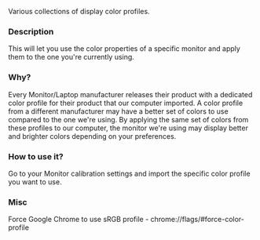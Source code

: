 Various collections of display color profiles.

### Description
This will let you use the color properties of a specific monitor and apply them to the one you're currently using.

### Why?
Every Monitor/Laptop manufacturer releases their product with a dedicated color profile for their product that our computer imported.
A color profile from a different manufacturer may have a better set of colors to use compared to the one we're using. By applying the 
same set of colors from these profiles to our computer, the monitor we're using may display better and brighter colors depending 
on your preferences.

### How to use it?
Go to your Monitor calibration settings and import the specific color profile you want to use.

### Misc

Force Google Chrome to use sRGB profile - chrome://flags/#force-color-profile


